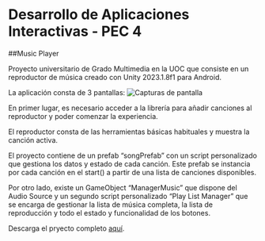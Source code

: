 # Desarrollo de Aplicaciones Interactivas - PEC 4
##Music Player

Proyecto universitario de Grado Multimedia en la UOC que consiste en un reproductor de música creado con Unity 2023.1.8f1 para Android.

La aplicación consta de 3 pantallas: 
![Capturas de pantalla](https://ejemplo.com/imagen.jpg)

En primer lugar, es necesario acceder a la librería para añadir canciones al reproductor y poder comenzar la experiencia.

El reproductor consta de las herramientas básicas habituales y muestra la canción activa.

El proyecto contiene de un prefab “songPrefab” con un script personalizado que gestiona los datos y estado de cada canción. Este prefab se instancia por cada canción en el start() a partir de una lista de canciones disponibles.

Por otro lado, existe un GameObject “ManagerMusic” que dispone del Audio Source y un segundo script personalizado “Play List Manager” que se encarga de gestionar la lista de música completa, la lista de reproducción y todo el estado y funcionalidad de los botones.



Descarga el pryecto completo [aquí](https://drive.google.com/file/d/1Fjg9JCCH_1iWeEg7gQip9VY33paTsjs2/view?usp=drive_link).